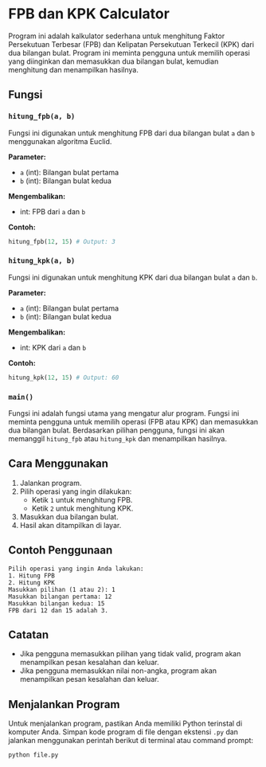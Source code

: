 # FPB dan KPK Calculator

Program ini adalah kalkulator sederhana untuk menghitung Faktor Persekutuan Terbesar (FPB) dan Kelipatan Persekutuan Terkecil (KPK) dari dua bilangan bulat. Program ini meminta pengguna untuk memilih operasi yang diinginkan dan memasukkan dua bilangan bulat, kemudian menghitung dan menampilkan hasilnya.

## Fungsi

### `hitung_fpb(a, b)`

Fungsi ini digunakan untuk menghitung FPB dari dua bilangan bulat `a` dan `b` menggunakan algoritma Euclid.

**Parameter:**
- `a` (int): Bilangan bulat pertama
- `b` (int): Bilangan bulat kedua

**Mengembalikan:**
- int: FPB dari `a` dan `b`

**Contoh:**
```python
hitung_fpb(12, 15) # Output: 3
```

### `hitung_kpk(a, b)`

Fungsi ini digunakan untuk menghitung KPK dari dua bilangan bulat `a` dan `b`.

**Parameter:**
- `a` (int): Bilangan bulat pertama
- `b` (int): Bilangan bulat kedua

**Mengembalikan:**
- int: KPK dari `a` dan `b`

**Contoh:**
```python
hitung_kpk(12, 15) # Output: 60
```

### `main()`

Fungsi ini adalah fungsi utama yang mengatur alur program. Fungsi ini meminta pengguna untuk memilih operasi (FPB atau KPK) dan memasukkan dua bilangan bulat. Berdasarkan pilihan pengguna, fungsi ini akan memanggil `hitung_fpb` atau `hitung_kpk` dan menampilkan hasilnya.

## Cara Menggunakan

1. Jalankan program.
2. Pilih operasi yang ingin dilakukan:
   - Ketik `1` untuk menghitung FPB.
   - Ketik `2` untuk menghitung KPK.
3. Masukkan dua bilangan bulat.
4. Hasil akan ditampilkan di layar.

## Contoh Penggunaan

```
Pilih operasi yang ingin Anda lakukan:
1. Hitung FPB
2. Hitung KPK
Masukkan pilihan (1 atau 2): 1
Masukkan bilangan pertama: 12
Masukkan bilangan kedua: 15
FPB dari 12 dan 15 adalah 3.
```

## Catatan

- Jika pengguna memasukkan pilihan yang tidak valid, program akan menampilkan pesan kesalahan dan keluar.
- Jika pengguna memasukkan nilai non-angka, program akan menampilkan pesan kesalahan dan keluar.

## Menjalankan Program

Untuk menjalankan program, pastikan Anda memiliki Python terinstal di komputer Anda. Simpan kode program di file dengan ekstensi `.py` dan jalankan menggunakan perintah berikut di terminal atau command prompt:

```bash
python file.py
```
